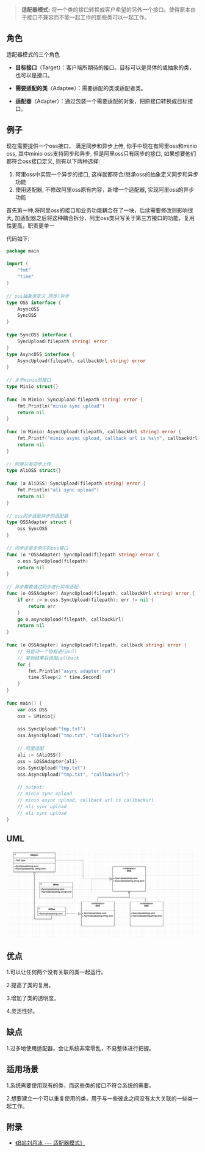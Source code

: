 > **适配器模式:** 将一个类的接口转换成客户希望的另外一个接口。使得原本由于接口不兼容而不能一起工作的那些类可以一起工作。

## 角色

适配器模式的三个角色

- **目标接口**（Target）：客户端所期待的接口。目标可以是具体的或抽象的类，也可以是接口。

- **需要适配的类**（Adaptee）：需要适配的类或适配者类。

- **适配器**（Adapter）：通过包装一个需要适配的对象，把原接口转换成目标接口。

## 例子

现在需要提供一个oss接口， 满足同步和异步上传,  你手中现在有阿里oss和minio oss, 其中minio oss支持同步和异步, 但是阿里oss只有同步的接口, 如果想要他们都符合oss接口定义, 则有以下两种选择:

1. 阿里oss中实现一个异步的接口, 这样就都符合/继承oss的抽象定义同步和异步功能
2. 使用适配器, 不修改阿里oss原有内容，新增一个适配器, 实现阿里oss的异步功能

首先第一种,将阿里oss的接口和业务功能耦合在了一块，后续需要修改则影响很大,  加适配器之后将这种耦合拆分，阿里oss类只写关于第三方接口的功能，复用性更高，职责更单一

代码如下:

```go
package main

import (
	"fmt"
	"time"
)

// oss抽象类定义 同步/异步
type OSS interface {
	AsyncOSS
	SyncOSS
}

type SyncOSS interface {
	SyncUpload(filepath string) error
}
type AsyncOSS interface {
	AsyncUpload(filepath, callbackUrl string) error
}

// 关于minio的接口
type Minio struct{}

func (m Minio) SyncUpload(filepath string) error {
	fmt.Println("minio sync upload")
	return nil
}

func (m Minio) AsyncUpload(filepath, callbackUrl string) error {
	fmt.Printf("minio async upload, callback url is %s\n", callbackUrl)
	return nil
}

// 阿里只有同步上传
type AliOSS struct{}

func (a AliOSS) SyncUpload(filepath string) error {
	fmt.Println("ali sync upload")
	return nil
}

// oss同步适配异步的适配器
type OSSAdapter struct {
	oss SyncOSS
}

// 同步还是走原先的oss接口
func (o *OSSAdapter) SyncUpload(filepath string) error {
	o.oss.SyncUpload(filepath)
	return nil
}

// 异步需要通过同步进行实现适配
func (o OSSAdapter) AsyncUpload(filepath, callbackUrl string) error {
	if err := o.oss.SyncUpload(filepath); err != nil {
		return err
	}
	go o.asyncUpload(filepath, callbackUrl)
	return nil
}

func (o OSSAdapter) asyncUpload(filepath, callback string) error {
	// 另启动一个协程进行pull
	// 拿到结果后调用callback
	for {
		fmt.Println("async adapter run")
		time.Sleep(2 * time.Second)
	}
}

func main() {
	var oss OSS
	oss = &Minio{}

	oss.SyncUpload("tmp.txt")
	oss.AsyncUpload("tmp.txt", "callbackurl")

	// 阿里适配
	ali := &AliOSS{}
	oss = &OSSAdapter{ali}
	oss.SyncUpload("tmp.txt")
	oss.AsyncUpload("tmp.txt", "callbackurl")

	// output:
	// minio sync upload
	// minio async upload, callback url is callbackurl
	// ali sync upload
	// ali sync upload
}
```

## UML

![image-20230606234845998](../../assets/urm/5.适配器模式.png)

## 优点

1.可以让任何两个没有关联的类一起运行。

2.提高了类的复用。

3.增加了类的透明度。

4.灵活性好。

## 缺点

1.过多地使用适配器，会让系统非常零乱，不易整体进行把握。

## 适用场景

1.系统需要使用现有的类，而这些类的接口不符合系统的需要。

2.想要建立一个可以重复使用的类，用于与一些彼此之间没有太大关联的一些类一起工作。

## 附录

- [《B站刘丹冰 --- 适配器模式》](https://www.bilibili.com/video/BV19t4y1w7Tu/?spm_id_from=333.788&vd_source=f53bb49fb78a32947a9360dd16a1cf58)
